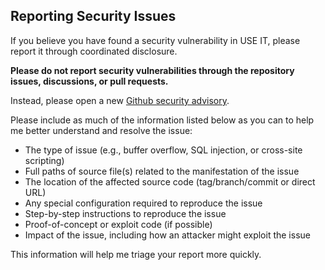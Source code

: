 ## Reporting Security Issues

If you believe you have found a security vulnerability in USE IT, please report it through coordinated disclosure.

**Please do not report security vulnerabilities through the repository issues, discussions, or pull requests.**

Instead, please open a new [Github security advisory](https://github.com/Mega-Gorilla/USE-IT/security/advisories/new).

Please include as much of the information listed below as you can to help me better understand and resolve the issue:

* The type of issue (e.g., buffer overflow, SQL injection, or cross-site scripting)
* Full paths of source file(s) related to the manifestation of the issue
* The location of the affected source code (tag/branch/commit or direct URL)
* Any special configuration required to reproduce the issue
* Step-by-step instructions to reproduce the issue
* Proof-of-concept or exploit code (if possible)
* Impact of the issue, including how an attacker might exploit the issue

This information will help me triage your report more quickly.
